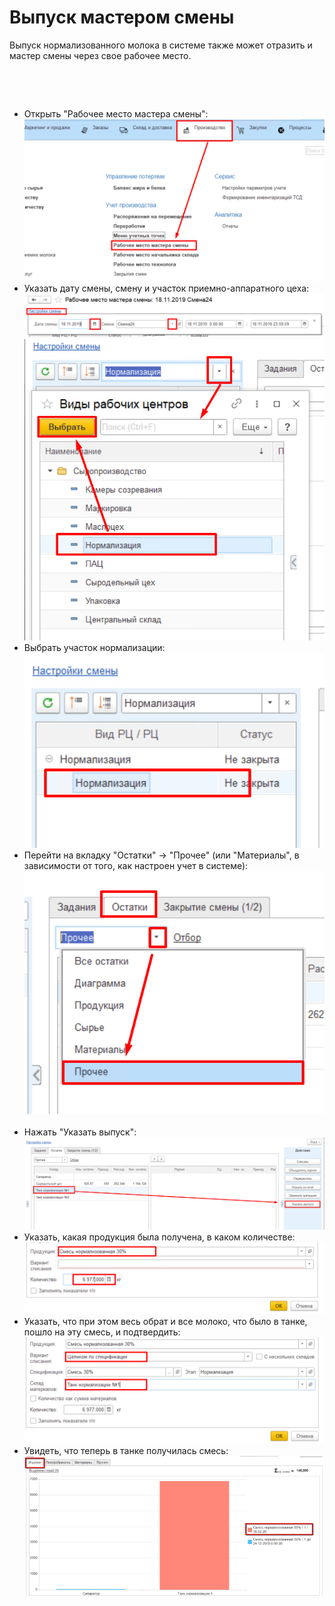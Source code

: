 # Выпуск мастером смены


Выпуск нормализованного молока в системе также может отразить и мастер
смены через свое рабочее место.

 

 

-   Открыть "Рабочее место мастера смены":  
![](ByShiftWizard.assets/drex_vypusk_masterom_smeny_3_custom.png)
-   Указать дату смены, смену и участок приемно-аппаратного цеха:  
![](ByShiftWizard.assets/drex_vypusk_masterom_smeny_3_custom_2.png)  
![](ByShiftWizard.assets/drex_vypusk_masterom_smeny_3_custom_3.png)
-   Выбрать участок нормализации:  
![](ByShiftWizard.assets/drex_vypusk_masterom_smeny_3_custom_4.png)
-   Перейти на вкладку "Остатки" -\> "Прочее" (или "Материалы", в
    зависимости от того, как настроен учет в системе):  
![](ByShiftWizard.assets/drex_vypusk_masterom_smeny_3_custom_5.png)  
-   Нажать "Указать выпуск":  
![](ByShiftWizard.assets/drex_vypusk_masterom_smeny_3_custom_8.png)
-   Указать, какая продукция была получена, в каком количестве:  
![](ByShiftWizard.assets/drex_vypusk_masterom_smeny_3_custom_9.png)
-   Указать, что при этом весь обрат и все молоко, что было в танке,
    пошло на эту смесь, и подтвердить:  
![](ByShiftWizard.assets/drex_vypusk_masterom_smeny_3_custom_10.png)
-   Увидеть, что теперь в танке получилась смесь:  
![](ByShiftWizard.assets/drex_vypusk_masterom_smeny_3_custom_11.png)
